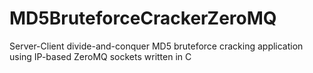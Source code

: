 # MD5BruteforceCrackerZeroMQ
Server-Client divide-and-conquer MD5 bruteforce cracking application using IP-based ZeroMQ sockets written in C
